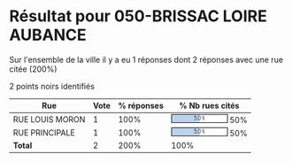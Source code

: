 # Résultat pour 050-BRISSAC LOIRE AUBANCE

Sur l'ensemble de la ville il y a eu 1 réponses dont 2 réponses avec une rue citée (200%)

2 points noirs identifiés

| Rue | Vote | % réponses | % Nb rues cités|
|-----|------|------------|----------------|
| RUE LOUIS MORON | 1 | 100% | <img src="../../img/bar_50.gif" />&nbsp;50%|
| RUE PRINCIPALE | 1 | 100% | <img src="../../img/bar_50.gif" />&nbsp;50%|
| **Total** | 2 | 200% | 100%|
